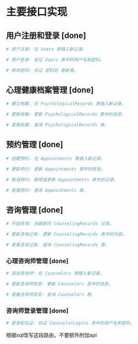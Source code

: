 # 主要接口实现

## 用户注册和登录 [done]

```bash
# 用户注册: 在 Users 表插入新记录。

# 用户登录: 验证 Users 表中的用户名和密码。

# 修改密码: 验证 密码后 更新值。
```

## 心理健康档案管理 [done]

```bash
# 建立档案: 在 PsychologicalRecords 表插入新记录。

# 更新档案: 更新 PsychologicalRecords 表中的信息。

# 查看档案: 查询 PsychologicalRecords 表。
```

## 预约管理 [done]

```bash
# 创建预约: 在 Appointments 表插入新记录。

# 更新预约: 更新 Appointments 表中的信息。

# 取消预约: 删除或更新 Appointments 表中的记录。

# 查看预约: 查询 Appointments 表。
```

## 咨询管理 [done]

```bash
# 开始咨询: 创建新的 CounselingRecords 记录。

# 更新咨询记录: 更新 CounselingRecords 表中的内容。

# 查看咨询记录: 查询 CounselingRecords 表。
```

### 心理咨询师管理 [done]

```bash
# 添加咨询师: 在 Counselors 表插入新记录。

# 更新咨询师信息: 更新 Counselors 表中的信息。

# 查看咨询师信息: 查询 Counselors 表。
```

### 咨询师登录管理 [done]

```bash
# 登录和验证: 验证 CounselorLogins 表中的用户名和密码。

```

根据sql改写这段路由，不要额外附加api
